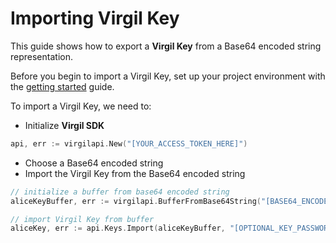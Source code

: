 # Importing Virgil Key

This guide shows how to export a **Virgil Key** from a Base64 encoded string representation.

Before you begin to import a Virgil Key, set up your project environment with the [getting started](/docs/guides/configuration/client-configuration.md) guide.

To import a Virgil Key, we need to:

- Initialize **Virgil SDK**

```go
api, err := virgilapi.New("[YOUR_ACCESS_TOKEN_HERE]")
```

- Choose a Base64 encoded string
- Import the Virgil Key from the Base64 encoded string

```go
// initialize a buffer from base64 encoded string
aliceKeyBuffer, err := virgilapi.BufferFromBase64String("[BASE64_ENCODED_VIRGIL_KEY]")

// import Virgil Key from buffer
aliceKey, err := api.Keys.Import(aliceKeyBuffer, "[OPTIONAL_KEY_PASSWORD]");
```
